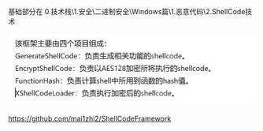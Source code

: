 基础部分在 0.技术栈\1.安全\二进制安全\Windows篇\1.恶意代码\2.ShellCode技术

![image-20230801212345991](img/image-20230801212345991.png)

https://github.com/mai1zhi2/ShellCodeFramework